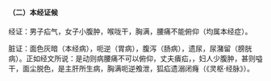 #### （二）本经证候

经证：男子疝气，女子小腹肿，喉咙干，胸满，腰痛不能俯仰（均属本经症）。

脏证：面色灰暗（本经病），呃逆（胃病），腹泻（肠病），遗尿，尿潴留（膀胱病）。正如经文所说：是动则病腰痛不可以俯仰，丈夫㿉疝，，妇人少腹肿，甚则嗌干，面尘脱色，是主肝所生病，胸满呃逆飧泄，狐疝遗溺闭癃（《灵枢·经脉》）。
